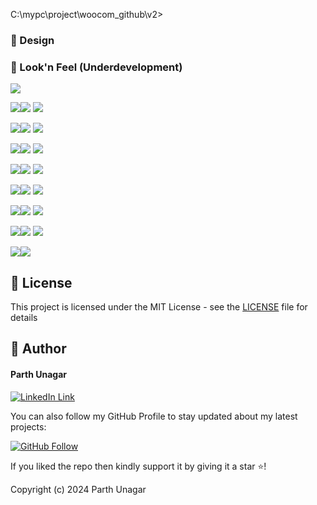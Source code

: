 C:\mypc\project\woocom_github\v2>
### 🎨 Design
### 👀 Look'n Feel (Underdevelopment)
<img src="https://github.com/parthunagar/woocom/blob/main/assets/images/screenshot/woocom_banner1.png">

<img src="https://github.com/parthunagar/woocom/blob/main/assets/images/screenshot/1.png"><img src="https://github.com/parthunagar/woocom/blob/main/assets/images/screenshot/2.png">
<img src="https://github.com/parthunagar/woocom/blob/main/assets/images/screenshot/3.png">

<img src="https://github.com/parthunagar/woocom/blob/main/assets/images/screenshot/4.png"><img src="https://github.com/parthunagar/woocom/blob/main/assets/images/screenshot/5.png">
<img src="https://github.com/parthunagar/woocom/blob/main/assets/images/screenshot/6.png">

<img src="https://github.com/parthunagar/woocom/blob/main/assets/images/screenshot/7.png"><img src="https://github.com/parthunagar/woocom/blob/main/assets/images/screenshot/8.png">
<img src="https://github.com/parthunagar/woocom/blob/main/assets/images/screenshot/9.png">

<img src="https://github.com/parthunagar/woocom/blob/main/assets/images/screenshot/10.png"><img src="https://github.com/parthunagar/woocom/blob/main/assets/images/screenshot/11.png">
<img src="https://github.com/parthunagar/woocom/blob/main/assets/images/screenshot/12.png">

<img src="https://github.com/parthunagar/woocom/blob/main/assets/images/screenshot/13.png"><img src="https://github.com/parthunagar/woocom/blob/main/assets/images/screenshot/14.png">
<img src="https://github.com/parthunagar/woocom/blob/main/assets/images/screenshot/15.png">

<img src="https://github.com/parthunagar/woocom/blob/main/assets/images/screenshot/16.png"><img src="https://github.com/parthunagar/woocom/blob/main/assets/images/screenshot/17.png">
<img src="https://github.com/parthunagar/woocom/blob/main/assets/images/screenshot/18.png">

<img src="https://github.com/parthunagar/woocom/blob/main/assets/images/screenshot/19.png"><img src="https://github.com/parthunagar/woocom/blob/main/assets/images/screenshot/20.png">
<img src="https://github.com/parthunagar/woocom/blob/main/assets/images/screenshot/21.png">

<img src="https://github.com/parthunagar/woocom/blob/main/assets/images/screenshot/22.png"><img src="https://github.com/parthunagar/woocom/blob/main/assets/images/screenshot/23.png">




## 🔑 License
This project is licensed under the MIT License - see the [LICENSE](LICENSE.md) file for details

## 🧑 Author

#### Parth Unagar
[![LinkedIn Link](https://img.shields.io/badge/Connect-Unagar-blue.svg?logo=linkedin&longCache=true&style=social&label=Connect
)](https://www.linkedin.com/in/parth-unagar-154a88166/)

You can also follow my GitHub Profile to stay updated about my latest projects:

[![GitHub Follow](https://img.shields.io/badge/Connect-Unagar-blue.svg?logo=Github&longCache=true&style=social&label=Follow)](https://github.com/parthunagar)

If you liked the repo then kindly support it by giving it a star ⭐!

Copyright (c) 2024 Parth Unagar
